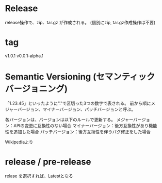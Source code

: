 
# Release

release操作で、zip、tar.gz が作成される。
(個別にzip, tar.gz作成操作は不要)

# tag

v1.0.1
v0.0.1-alpha.1


# Semantic Versioning (セマンティックバージョニング)

「1.23.45」といったように"."で区切った3つの数字で表される。
前から順にメジャーバージョン、マイナーバージョン、パッチバージョンと呼ぶ。

各バージョンは、バージョンは以下のルールで更新する。
メジャーバージョン：APIの変更に互換性のない場合
マイナーバージョン：後方互換性があり機能性を追加した場合
パッチバージョン：後方互換性を伴うバグ修正をした場合

Wikipediaより


# release / pre-release

relase を選択すれば、Latestとなる

